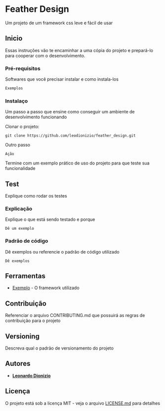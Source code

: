 # Feather Design

Um projeto de um framework css leve e fácil de usar

## Inicio

Essas instruções vão te encaminhar a uma cópia do projeto e prepará-lo para cooperar com o desenvolvimento.

### Pré-requisitos

Softwares que você precisar instalar e como instala-los

```sh
Exemplos
```

### Instalaço

Um passo a passo que ensine como conseguir um ambiente de desenvolvimento funcionando

Clonar o projeto:

```
git clone https://github.com/leodionizio/feather_design.git
```

Outro passo

```
Ação
```

Termine com um exemplo prático de uso do projeto para que teste sua funcionalidade

## Test

Explique como rodar os testes

### Explicação

Explique o que está sendo testado e porque

```
Dê um exemplo
```

### Padrão de código

Dê exemplos ou referencie o padrão de código utilizado
```
Dê exemplos
```

## Ferramentas

* [Exemplo](http://www.dropwizard.io/1.0.2/docs/) - O framework utilizado

## Contribuição

Referenciar o arquivo CONTRIBUTING.md que possuirá as regras de contribuição para o projeto

## Versioning

Descreva qual o padrão de versionamento do projeto

## Autores

* **[Leonardo Dionizio](https://github.com/leodionizio)**

## Licença

O projeto está sob a licença MIT - veja o arquivo [LICENSE.md](LICENSE.md) para detalhes
